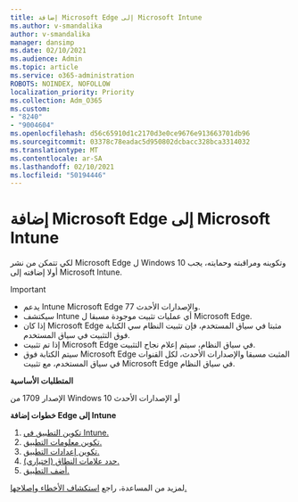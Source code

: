 ```yaml
---
title: إضافة Microsoft Edge إلى Microsoft Intune
ms.author: v-smandalika
author: v-smandalika
manager: dansimp
ms.date: 02/10/2021
ms.audience: Admin
ms.topic: article
ms.service: o365-administration
ROBOTS: NOINDEX, NOFOLLOW
localization_priority: Priority
ms.collection: Adm_O365
ms.custom:
- "8240"
- "9004604"
ms.openlocfilehash: d56c65910d1c2170d3e0ce9676e913663701db96
ms.sourcegitcommit: 03378c78eadac5d950802dcbacc328bca3314032
ms.translationtype: MT
ms.contentlocale: ar-SA
ms.lasthandoff: 02/10/2021
ms.locfileid: "50194446"
---
```

# <a name="add-microsoft-edge-to-microsoft-intune"></a>إضافة Microsoft Edge إلى Microsoft Intune

لكي تتمكن من نشر Microsoft Edge ل Windows 10 وتكوينه ومراقبته وحمايته، يجب أولا إضافته إلى Microsoft Intune.

> [!IMPORTANT]
- يدعم Intune Microsoft Edge 77 والإصدارات الأحدث.
- سيكتشف Intune أي عمليات تثبيت موجودة مسبقا ل Microsoft Edge.
- إذا كان Microsoft Edge مثبتا في سياق المستخدم، فإن تثبيت النظام سي الكتابة فوق التثبيت في سياق المستخدم.
- إذا تم تثبيت Microsoft Edge في سياق النظام، سيتم إعلام نجاح التثبيت.
- سيتم الكتابة فوق Microsoft Edge المثبت مسبقا والإصدارات الأحدث، لكل القنوات في سياق المستخدم، مع تثبيت Microsoft Edge في سياق النظام.

**المتطلبات الأساسية**

الإصدار 1709 من Windows 10 أو الإصدارات الأحدث

**خطوات إضافة Edge إلى Intune**

1. [تكوين التطبيق في Intune.](https://docs.microsoft.com/mem/intune/apps/apps-windows-edge)
2. [تكوين معلومات التطبيق.](https://docs.microsoft.com/mem/intune/apps/apps-windows-edge)
3. [تكوين إعدادات التطبيق.](https://docs.microsoft.com/mem/intune/apps/apps-windows-edge)
4. [حدد علامات النطاق (اختياري).](https://docs.microsoft.com/mem/intune/apps/apps-windows-edge)
5. [أضف التطبيق.](https://docs.microsoft.com/mem/intune/apps/apps-windows-edge)

لمزيد من المساعدة، راجع [استكشاف الأخطاء وإصلاحها.](https://docs.microsoft.com/mem/intune/apps/apps-windows-edge)





